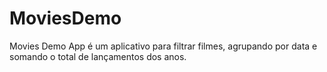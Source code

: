 # MoviesDemo

Movies Demo App é um aplicativo para filtrar filmes, agrupando por data e somando o total de lançamentos dos anos.

